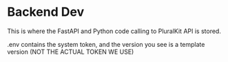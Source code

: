 # Backend Dev

This is where the FastAPI and Python code calling to PluralKit API is stored.

.env contains the system token, and the version you see is a template version (NOT THE ACTUAL TOKEN WE USE)
